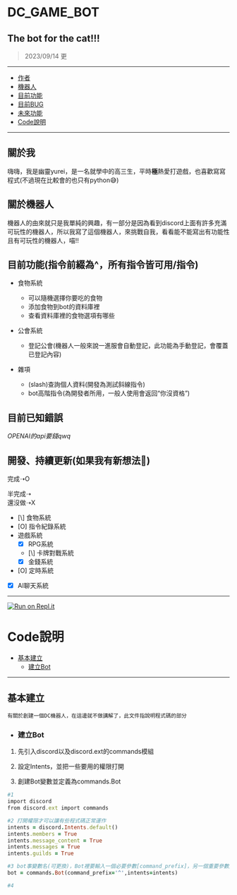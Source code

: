 # DC_GAME_BOT
## The bot for the cat!!!
>2023/09/14 更
*****
* [作者](#author)
* [機器人](#bot)
* [目前功能](#command)
* [目前BUG](#error)
* [未來功能](#for_updata)
* [Code說明](#code)
*****
<h2 id="author">關於我</h2>

嗨嗨，我是幽靈yurei，是一名就學中的高三生，平時**極**熱愛打遊戲，也喜歡寫寫程式(不過現在比較會的也只有python😅)

<h2 id="bot">關於機器人</h2>

機器人的由來就只是我單純的興趣，有一部分是因為看到discord上面有許多充滿可玩性的機器人，所以我寫了這個機器人，來挑戰自我，看看能不能寫出有功能性且有可玩性的機器人，喵!!

<h2 id="command">目前功能(指令前綴為^，所有指令皆可用/指令)</h2>

* 食物系統
  * 可以隨機選擇你要吃的食物
  * 添加食物到bot的資料庫裡
  * 查看資料庫裡的食物選項有哪些

* 公會系統
  * 登記公會(機器人一般來說一進服會自動登記，此功能為手動登記，會覆蓋已登記內容)

* 雜項
  * (slash)查詢個人資料(開發為測試斜線指令)
  * bot高階指令(為開發者所用，一般人使用會返回“你沒資格”)

<h2 id="error">目前已知錯誤</h2>

_OPENAI的api要錢qwq_

<h2 id="for_updata">開發、持續更新(如果我有新想法🤧)</h2>
完成➝O

半完成➝\
還沒做➝X

- [\\] 食物系統
- [O] 指令紀錄系統
- 遊戲系統
  - [X] RPG系統
  - [\\] 卡牌對戰系統
  - [X] 金錢系統
- [O] 定時系統
- [X] AI聊天系統
*****
[![Run on Repl.it](https://replit.com/badge/github/SKer001/DC_GAME_BOT)](https://replit.com/new/github/SKer001/DC_GAME_BOT)

<h1 id="code">Code說明</h1>

- [基本建立](#basic_setup)
  - [建立Bot](#create_bot)

*****

<h2 id="basic_setup">基本建立</h2>

`有關於創建一個DC機器人，在這邊就不做講解了，此文件指說明程式碼的部分`

* <h3 id="create_bot">建立Bot</h3>

1. 先引入discord以及discord.ext的commands模組

1. 設定Intents，並把一些要用的權限打開

1. 創建Bot變數並定義為commands.Bot

```ruby
#1
import discord                  
from discord.ext import commands

#2 打開權限才可以讓有些程式碼正常運作
intents = discord.Intents.default()
intents.members = True             
intents.message_content = True     
intents.messages = True            
intents.guilds = True    

#3 bot事變數名(可更換)，Bot裡要輸入一個必要參數[command_prefix]，另一個重要參數是intents，就是第二步的intents
bot = commands.Bot(command_prefix='^',intents=intents)

#4
```
